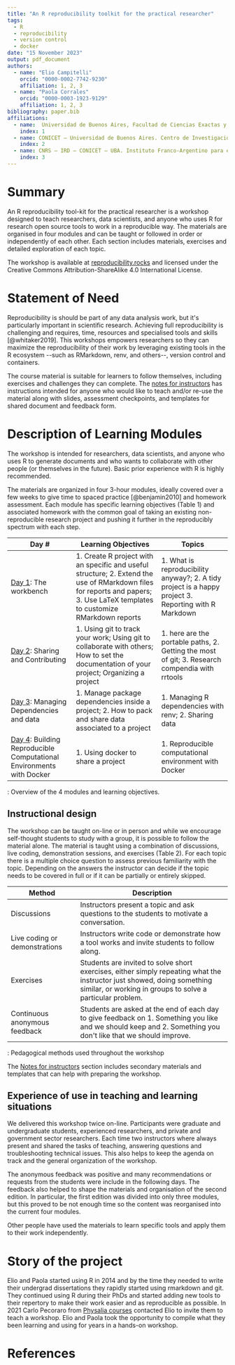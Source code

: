 ```yaml
---
title: "An R reproducibility toolkit for the practical researcher"
tags:
  - R
  - reproducibility
  - version control
  - docker
date: "15 November 2023"
output: pdf_document
authors:
  - name: "Elio Campitelli"
    orcid: "0000-0002-7742-9230"
    affiliation: 1, 2, 3
  - name: "Paola Corrales"
    orcid: "0000-0003-1923-9129"
    affiliation: 1, 2, 3
bibliography: paper.bib
affiliations:
  - name:  Universidad de Buenos Aires, Facultad de Ciencias Exactas y Naturales, Departamento de Ciencias de la Atmósfera y los Océanos. Buenos Aires, Argentina.
    index: 1
  - name: CONICET – Universidad de Buenos Aires. Centro de Investigaciones del Mar y la Atmósfera (CIMA). Buenos Aires, Argentina.
    index: 2
  - name: CNRS – IRD – CONICET – UBA. Instituto Franco-Argentino para el Estudio del Clima y sus Impactos (IRL 3351 IFAECI). Buenos Aires, Argentina.
    index: 3
---
```


# Summary

An R reproducibility tool-kit for the practical researcher is a workshop designed to teach researchers, data scientists, and anyone who uses R for research open source tools to work in a reproducible way.
The materials are organised in four modules and can be taught or followed in order or independently of each other.
Each section includes materials, exercises and detailed exploration of each topic.

The workshop is available at [reproducibility.rocks](http://reproducibility.rocks/) and licensed under the Creative Commons Attribution-ShareAlike 4.0 International License.

# Statement of Need

Reproducibility is should be part of any data analysis work, but it's particularly important in scientific research.
Achieving full reproducibility is challenging and requires, time, resources and specialised tools and skills [@whitaker2019].
This workshops empowers researchers so they can maximize the reproducibility of their work by leveraging existing tools in the R ecosystem --such as RMarkdown, renv, and others--, version control and containers.

The course material is suitable for learners to follow themselves, including exercises and challenges they can complete.
The [notes for instructors](https://reproducibility.rocks/notes_for_instructors/) has instructions intended for anyone who would like to teach and/or re-use the material along with slides, assessment checkpoints, and templates for shared document and feedback form.

# Description of Learning Modules

The workshop is intended for researchers, data scientists, and anyone who uses R to generate documents and who wants to collaborate with other people (or themselves in the future).
Basic prior experience with R is highly recommended.

The materials are organized in four 3-hour modules, ideally covered over a few weeks to give time to spaced practice [@benjamin2010] and homework assessment.
Each module has specific learning objectives (Table 1) and associated homework with the common goal of taking an existing non-reproducible research project and pushing it further in the reproducibly spectrum with each step.


| Day \#                                                                                                               | Learning Objectives                                                                                                                                                            | Topics                                                                                                 |
|-----------------|--------------------------------------|-----------------|
| [Day 1](https://reproducibility.rocks/materials/day1/): The workbench                                                | 1\. Create R project with an specific and useful structure; 2. Extend the use of RMarkdown files for reports and papers; 3. Use LaTeX templates to customize RMarkdown reports | 1\. What is reproducibility anyway?; 2. A tidy project is a happy project 3. Reporting with R Markdown |
| [Day 2](https://reproducibility.rocks/materials/day2/): Sharing and Contributing                                     | 1\. Using git to track your work; Using git to collaborate with others; How to set the documentation of your project; Organizing a project                                     | 1\. here are the portable paths, 2. Getting the most of git; 3. Research compendia with rrtools        |
| [Day 3](https://reproducibility.rocks/materials/day3/): Managing Dependencies and data                               | 1\. Manage package dependencies inside a project; 2. How to pack and share data associated to a project                                                                                    | 1\. Managing R dependencies with renv; 2. Sharing data                                                 |
| [Day 4](https://reproducibility.rocks/materials/day4/): Building Reproducible Computational Environments with Docker | 1\. Using docker to share a project                                                                                                                                            | 1\. Reproducible computational environment with Docker                                                 |
: Overview of the 4 modules and learning objectives.

## Instructional design

The workshop can be taught on-line or in person and while we encourage self-thought students to study with a group, it is possible to follow the material alone.
The material is taught using a combination of discussions, live coding, demonstration sessions, and exercises (Table 2).
For each topic there is a multiple choice question to assess previous familiarity with the topic.
Depending on the answers the instructor can decide if the topic needs to be covered in full or if it can be partially or entirely skipped.

| Method                        | Description                                                                                                                                                                          |
|-----------------|-------------------------------------------------------|
| Discussions                   | Instructors present a topic and ask questions to the students to motivate a conversation.                                                                                            |
| Live coding or demonstrations | Instructors write code or demonstrate how a tool works and invite students to follow along.                                                                                          |
| Exercises                     | Students are invited to solve short exercises, either simply repeating what the instructor just showed, doing something similar, or working in groups to solve a particular problem. |
| Continuous anonymous feedback | Students are asked at the end of each day to give feedback on 1. Something you like and we should keep and 2. Something you don't like that we should improve.                       |
: Pedagogical methods used throughout the workshop

The [Notes for instructors](https://reproducibility.rocks/notes_for_instructors/) section includes secondary materials and templates that can help with preparing the workshop.

## Experience of use in teaching and learning situations

We delivered this workshop twice on-line.
Participants were graduate and undergraduate students, experienced researchers, and private and government sector researchers.
Each time two instructors where always present and shared the tasks of teaching, answering questions and troubleshooting technical issues.
This also helps to keep the agenda on track and the general organization of the workshop.

The anonymous feedback was positive and many recommendations or requests from the students were include in the following days.
The feedback also helped to shape the materials and organisation of the second edition.
In particular, the first edition was divided into only three modules, but this proved to be not enough time so the content was reorganised into the current four modules.

Other people have used the materials to learn specific tools and apply them to their work independently.

# Story of the project

Elio and Paola started using R in 2014 and by the time they needed to write their undergrad dissertations they rapidly started using rmarkdown and git.
They continued using R during their PhDs and started adding new tools to their repertory to make their work easier and as reproducible as possible.
In 2021 Carlo Pecoraro from [Physalia courses](https://www.physalia-courses.org/) contacted Elio to invite them to teach a workshop.
Elio and Paola took the opportunity to compile what they been learning and using for years in a hands-on workshop.

# References
